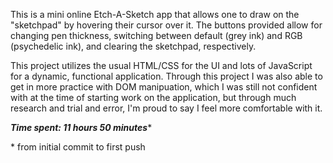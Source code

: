 This is a mini online Etch-A-Sketch app that allows one to draw on the "sketchpad" by hovering their cursor over it. The buttons provided allow for changing pen thickness, switching between default (grey ink) and RGB (psychedelic ink), and clearing the sketchpad, respectively.<br/>

This project utilizes the usual HTML/CSS for the UI and lots of JavaScript for a dynamic, functional application. Through this project I was also able to get in more practice with DOM manipuation, which I was still not confident with at the time of starting work on the application, but through much research and trial and error, I'm proud to say I feel more comfortable with it.<br/>

***Time spent: 11 hours 50 minutes***\*</br>

\* from initial commit to first push
